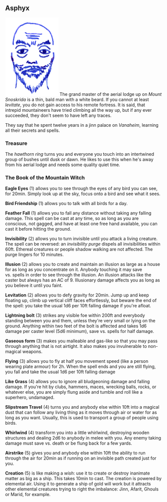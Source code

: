 ## Asphyx

![Asphyx](Asphyx.png)
The grand master of the aerial lodge up on *Mount Snoskrida* is a
thin, bald man with a white beard. If you cannot at least *levitate*,
you do not gain access to his remote fortress. It is said, that
intrepid mountaineers have tried climbing all the way up, but if any
ever succeeded, they don't seem to have left any traces.

They say that he spent twelve years in a jinn palace on *Vanaheim*,
learning all their secrets and spells.

### Treasure

The *hawthorn ring* turns you and everyone you touch into an
intertwined group of bushes until dusk or dawn. He likes to use this
when he's away from his aerial lodge and needs some quality quiet
time.

### The Book of the Mountain Witch

**Eagle Eyes** (1) allows you to see through the eyes of any bird you
can see, for 20min. Simply look up at the sky, focus onto a bird and
see what it sees.

**Bird Friendship** (1) allows you to talk with all birds for a day.

**Feather Fall** (1) allows you to fall any distance without taking
any falling damage. This spell can be cast at any time, so as long as
you are conscious, not gagged, and have at least one free hand
available, you can cast it before hitting the ground.

**Invisibility** (2) allows you to turn invisible until you attack a
living creature. The spell can be reversed: an *invisibility purge*
dispels all invisibilities within 60ft. Ethereal creatures or people
shadow walking are not affected. The purge lingers for 10 minutes.

**Illusion** (2) allows you to create and maintain an illusion as
large as a house for as long as you concentrate on it. Anybody
touching it may save vs. spells in order to see through the illusion.
An illusion attacks like the caster but always has an AC of 9.
Illusionary damage affects you as long as you believe it until you
faint.

**Levitation** (2) allows you to defy gravity for 20min. Jump up and
keep floating up, climb up vertical cliff faces effortlessly, but
beware the end of the spell: you take the usual 1d6 per 10ft falling
damage if you're afloat.

**Lightning bolt** (3) strikes any visible foe within 200ft and
everybody standing between you and them, unless they're very small or
lying on the ground. Anything within two feet of the bolt is affected
and takes 1d6 damage per caster level (5d6 minimum), save vs. spells
for half damage.

**Gaseous form** (3) makes you malleable and gas-like so that you may
pass through anything that is not airtight. It also makes you
invulnerable to non-magical weapons.

**Flying** (3) allows you to fly at half you movement speed (like a
person wearing plate armour) for 2h. When the spell ends and you are
still flying, you fall and take the usual 1d6 per 10ft falling damage

**Like Grass** (4) allows you to ignore all bludgeoning damage and
falling damage. If you're hit by clubs, hammers, maces, wrecking
balls, rocks, or whatever else, you are simply flung aside and tumble
and roll like a superhero, undamaged.

**Slipstream Travel** (4) turns you and anybody else within 10ft into
a magical dust that can follow any living thing as it moves through
air or water for as long as you want. Usually, this is used to
transport a group of people using birds.

**Whirlwind** (4) transform you into a little whirlwind, destroying
wooden structures and dealing 2d6 to anybody in melee with you. Any
enemy taking damage must save vs. death or be flung back for a few
yards.

**Airstrike** (5) gives you and anybody else within 10ft the ability
to run through the air for 20min as if running on an invisible path
created just for you.

**Creation** (5) is like making a *wish*: use it to create or destroy
inanimate matter as big as a ship. This takes 10min to cast. The
creation is powered by elemental air. Using it to generate a ship of
gold will work but it attracts other elemental creatures trying to
right the imbalance: Jinn, Afarit, Ghouls or Marid, for example.
